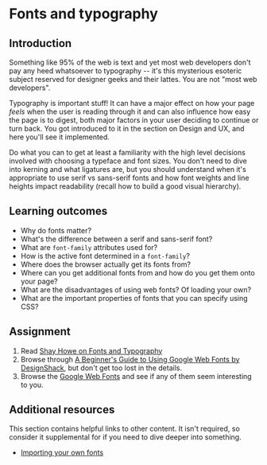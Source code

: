 # Fonts and typography

## Introduction

Something like 95% of the web is text and yet most web developers don't pay any heed whatsoever to typography -- it's this mysterious esoteric subject reserved for designer geeks and their lattes. You are not "most web developers".

Typography is important stuff! It can have a major effect on how your page _feels_ when the user is reading through it and can also influence how easy the page is to digest, both major factors in your user deciding to continue or turn back. You got introduced to it in the section on Design and UX, and here you'll see it implemented.

Do what you can to get at least a familiarity with the high level decisions involved with choosing a typeface and font sizes. You don't need to dive into kerning and what ligatures are, but you should understand when it's appropriate to use serif vs sans-serif fonts and how font weights and line heights impact readability \(recall how to build a good visual hierarchy\).

## Learning outcomes

* Why do fonts matter?
* What's the difference between a serif and sans-serif font?
* What are `font-family` attributes used for?
* How is the active font determined in a `font-family`?
* Where does the browser actually get its fonts from?
* Where can you get additional fonts from and how do you get them onto your page?
* What are the disadvantages of using web fonts? Of loading your own?
* What are the important properties of fonts that you can specify using CSS?

## Assignment

1. Read [Shay Howe on Fonts and Typography](http://learn.shayhowe.com/html-css/typography)
2. Browse through [A Beginner's Guide to Using Google Web Fonts by DesignShack](http://designshack.net/articles/css/a-beginners-guide-to-using-google-web-fonts/), but don't get too lost in the details.
3. Browse the [Google Web Fonts](http://www.google.com/fonts) and see if any of them seem interesting to you.

## Additional resources

This section contains helpful links to other content. It isn't required, so consider it supplemental for if you need to dive deeper into something.

* [Importing your own fonts](http://www.html5rocks.com/en/tutorials/webfonts/quick/)

